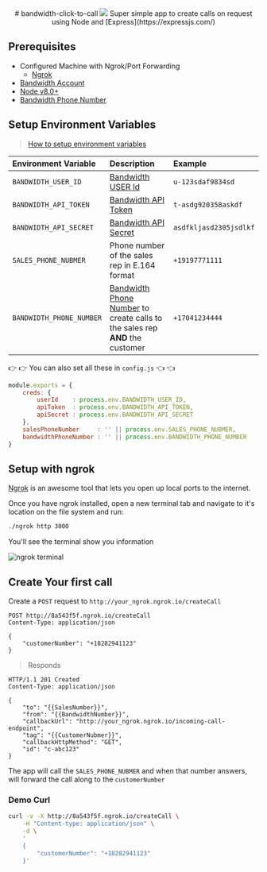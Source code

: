 <div align="center">
# bandwidth-click-to-call
<img src="https://s3.amazonaws.com/bwdemos/BW_Voice.png"/>
Super simple app to create calls on request using Node and [Express](https://expressjs.com/)
</div>

## Prerequisites
- Configured Machine with Ngrok/Port Forwarding
  - [Ngrok](https://ngrok.com/)
- [Bandwidth Account](https://catapult.inetwork.com/pages/signup.jsf/?utm_medium=social&utm_source=github&utm_campaign=dtolb&utm_content=_)
- [Node v8.0+](https://nodejs.org/en/)
- [Bandwidth Phone Number](http://dev.bandwidth.com/howto/buytn.html)

## Setup Environment Variables

> [How to setup environment variables](https://www.schrodinger.com/kb/1842)

| Environment Variable     | Description                                                                                                               | Example                |
|:-------------------------|:--------------------------------------------------------------------------------------------------------------------------|:-----------------------|
| `BANDWIDTH_USER_ID`      | [Bandwidth USER Id](http://dev.bandwidth.com/security.html)                                                               | `u-123sdaf9834sd`      |
| `BANDWIDTH_API_TOKEN`    | [Bandwidth API Token](http://dev.bandwidth.com/security.html)                                                             | `t-asdg920358askdf`    |
| `BANDWIDTH_API_SECRET`   | [Bandwidth API Secret](http://dev.bandwidth.com/security.html)                                                            | `asdfkljasd2305jsdlkf` |
| `SALES_PHONE_NUBMER`     | Phone number of the sales rep in E.164 format                                                                             | `+19197771111`         |
| `BANDWIDTH_PHONE_NUMBER` | [Bandwidth Phone Number](http://dev.bandwidth.com/howto/buytn.html) to create calls to the sales rep **AND** the customer | `+17041234444`         |

👉 👉 You can also set all these in `config.js` 👈 👈

```js
module.exports = {
    creds: {
        userId    : process.env.BANDWIDTH_USER_ID,
        apiToken  : process.env.BANDWIDTH_API_TOKEN,
        apiSecret : process.env.BANDWIDTH_API_SECRET
    },
    salesPhoneNumber     : '' || process.env.SALES_PHONE_NUBMER,
    bandwidthPhoneNumber : '' || process.env.BANDWIDTH_PHONE_NUMBER
}
```


## Setup with ngrok

[Ngrok](https://ngrok.com) is an awesome tool that lets you open up local ports to the internet.

Once you have ngrok installed, open a new terminal tab and navigate to it's location on the file system and run:

```bash
./ngrok http 3000
```

You'll see the terminal show you information

![ngrok terminal](https://s3.amazonaws.com/bw-demo/ngrok_terminal.png)

## Create Your first call

Create a `POST` request to `http://your_ngrok.ngrok.io/createCall`

```http
POST http://8a543f5f.ngrok.io/createCall
Content-Type: application/json

{
	"customerNumber": "+18282941123"
}
```

> Responds

```http
HTTP/1.1 201 Created
Content-Type: application/json

{
    "to": "{{SalesNumber}}",
    "from": "{{BandwidthNumber}}",
    "callbackUrl": "http://your_ngrok.ngrok.io/incoming-call-endpoint",
    "tag": "{{CustomerNubmer}}",
    "callbackHttpMethod": "GET",
    "id": "c-abc123"
}
```

The app will call the `SALES_PHONE_NUBMER` and when that number answers, will forward the call along to the `customerNumber`

### Demo Curl

```bash
curl -v -X http://8a543f5f.ngrok.io/createCall \
	-H "Content-type: application/json" \
	-d \
	'
	{
		"customerNumber": "+18282941123"
	}'
```
